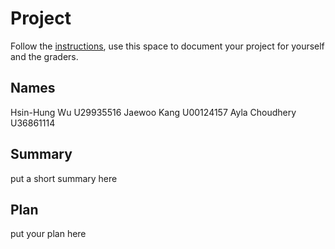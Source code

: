 # Project

Follow the [instructions](INSTRUCTIONS.md), use this space to document your project for yourself and the graders.

## Names
Hsin-Hung Wu U29935516
Jaewoo Kang U00124157
Ayla Choudhery U36861114
## Summary
put a short summary here
## Plan
put your plan here
